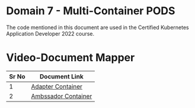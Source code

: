 # Domain 7 - Multi-Container PODS

The code mentioned in this document are used in the Certified Kubernetes Application Developer 2022 course.




# Video-Document Mapper

| Sr No | Document Link |
| ------ | ------ |
| 1 | [Adapter Container][PlDa] |
| 2 | [Ambssador Container][PlDb] |




[PlDa]: <./adapter.yaml>

[PlDb]: <./ambassador.yaml>
